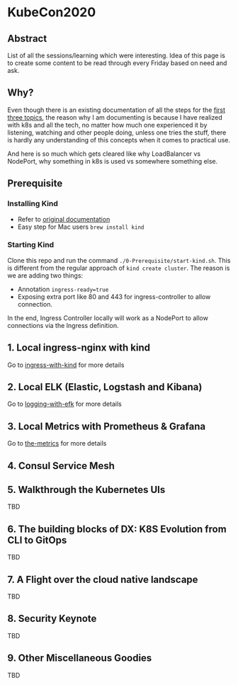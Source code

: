 # KubeCon2020 

## Abstract
List of all the sessions/learning which were interesting. Idea of this page is to create some content to be read through every Friday based on need and ask. 

## Why?

Even though there is an existing documentation of all the steps for the [first three topics](https://github.com/ishustava/kubecon-2020-workshop), the reason why I am documenting is because I have realized with k8s and all the tech, no matter how much one experienced it by listening, watching and other people doing, unless one tries the stuff, there is hardly any understanding of this concepts when it comes to practical use. 

And here is so much which gets cleared like why LoadBalancer vs NodePort, why something in k8s is used vs somewhere something else.   

## Prerequisite 

### Installing Kind

- Refer to [original documentation](https://kind.sigs.k8s.io/docs/user/quick-start/#installation)
- Easy step for Mac users `brew install kind`

### Starting Kind

Clone this repo and run the command `./0-Prerequisite/start-kind.sh`. This is different from the regular approach of `kind create cluster`. The reason is we are adding two things:
- Annotation `ingress-ready=true`
- Exposing extra port like 80 and 443 for ingress-controller to allow connection. 

In the end, Ingress Controller locally will work as a NodePort to allow connections via the Ingress definition.

## 1. Local ingress-nginx with kind

Go to [ingress-with-kind](./1-ingress-with-kind) for more details

## 2. Local ELK (Elastic, Logstash and Kibana) 

Go to [logging-with-efk](./2-logging-with-ekf) for more details

## 3. Local Metrics with Prometheus & Grafana

Go to [the-metrics](./3-the-metrics) for more details

## 4. Consul Service Mesh


## 5. Walkthrough the Kubernetes UIs

TBD

## 6. The building blocks of DX: K8S Evolution from CLI to GitOps

TBD

## 7. A Flight over the cloud native landscape

TBD

## 8. Security Keynote

TBD

## 9. Other Miscellaneous Goodies

TBD

 